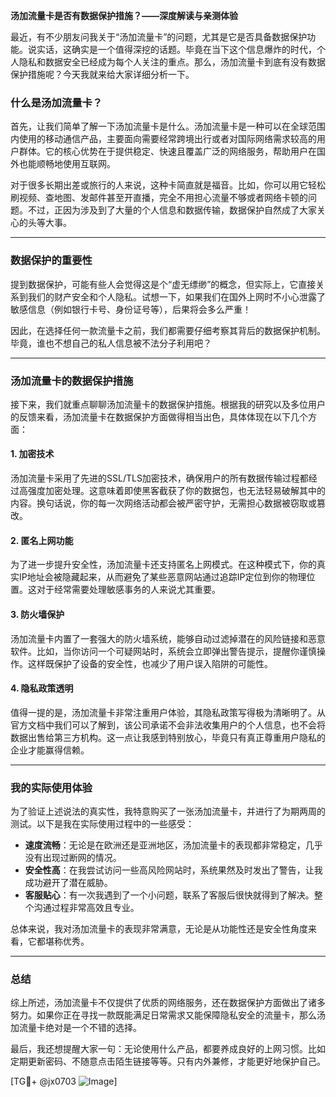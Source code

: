 **汤加流量卡是否有数据保护措施？——深度解读与亲测体验**

最近，有不少朋友问我关于“汤加流量卡”的问题，尤其是它是否具备数据保护功能。说实话，这确实是一个值得深挖的话题。毕竟在当下这个信息爆炸的时代，个人隐私和数据安全已经成为每个人关注的重点。那么，汤加流量卡到底有没有数据保护措施呢？今天我就来给大家详细分析一下。

### 什么是汤加流量卡？

首先，让我们简单了解一下汤加流量卡是什么。汤加流量卡是一种可以在全球范围内使用的移动通信产品，主要面向需要经常跨境出行或者对国际网络需求较高的用户群体。它的核心优势在于提供稳定、快速且覆盖广泛的网络服务，帮助用户在国外也能顺畅地使用互联网。

对于很多长期出差或旅行的人来说，这种卡简直就是福音。比如，你可以用它轻松刷视频、查地图、发邮件甚至开直播，完全不用担心流量不够或者网络卡顿的问题。不过，正因为涉及到了大量的个人信息和数据传输，数据保护自然成了大家关心的头等大事。

---

### 数据保护的重要性

提到数据保护，可能有些人会觉得这是个“虚无缥缈”的概念，但实际上，它直接关系到我们的财产安全和个人隐私。试想一下，如果我们在国外上网时不小心泄露了敏感信息（例如银行卡号、身份证号等），后果将会多么严重！

因此，在选择任何一款流量卡之前，我们都需要仔细考察其背后的数据保护机制。毕竟，谁也不想自己的私人信息被不法分子利用吧？

---

### 汤加流量卡的数据保护措施

接下来，我们就重点聊聊汤加流量卡的数据保护措施。根据我的研究以及多位用户的反馈来看，汤加流量卡在数据保护方面做得相当出色，具体体现在以下几个方面：

#### 1. **加密技术**
汤加流量卡采用了先进的SSL/TLS加密技术，确保用户的所有数据传输过程都经过高强度加密处理。这意味着即使黑客截获了你的数据包，也无法轻易破解其中的内容。换句话说，你的每一次网络活动都会被严密守护，无需担心数据被窃取或篡改。

#### 2. **匿名上网功能**
为了进一步提升安全性，汤加流量卡还支持匿名上网模式。在这种模式下，你的真实IP地址会被隐藏起来，从而避免了某些恶意网站通过追踪IP定位到你的物理位置。这对于经常需要处理敏感事务的人来说尤其重要。

#### 3. **防火墙保护**
汤加流量卡内置了一套强大的防火墙系统，能够自动过滤掉潜在的风险链接和恶意软件。比如，当你访问一个可疑网站时，系统会立即弹出警告提示，提醒你谨慎操作。这样既保护了设备的安全性，也减少了用户误入陷阱的可能性。

#### 4. **隐私政策透明**
值得一提的是，汤加流量卡非常注重用户体验，其隐私政策写得极为清晰明了。从官方文档中我们可以了解到，该公司承诺不会非法收集用户的个人信息，也不会将数据出售给第三方机构。这一点让我感到特别放心，毕竟只有真正尊重用户隐私的企业才能赢得信赖。

---

### 我的实际使用体验

为了验证上述说法的真实性，我特意购买了一张汤加流量卡，并进行了为期两周的测试。以下是我在实际使用过程中的一些感受：

- **速度流畅**：无论是在欧洲还是亚洲地区，汤加流量卡的表现都非常稳定，几乎没有出现过断网的情况。
- **安全性高**：在我尝试访问一些高风险网站时，系统果然及时发出了警告，让我成功避开了潜在威胁。
- **客服贴心**：有一次我遇到了一个小问题，联系了客服后很快就得到了解决。整个沟通过程非常高效且专业。

总体来说，我对汤加流量卡的表现非常满意，无论是从功能性还是安全性角度来看，它都堪称优秀。

---

### 总结

综上所述，汤加流量卡不仅提供了优质的网络服务，还在数据保护方面做出了诸多努力。如果你正在寻找一款既能满足日常需求又能保障隐私安全的流量卡，那么汤加流量卡绝对是一个不错的选择。

最后，我还想提醒大家一句：无论使用什么产品，都要养成良好的上网习惯。比如定期更新密码、不随意点击陌生链接等等。只有内外兼修，才能更好地保护自己。

[TG💪+ @jx0703 ![Image](https://github.com/user-attachments/assets/dbca1d08-cadb-493c-b0ec-ad6f7a83f270)]